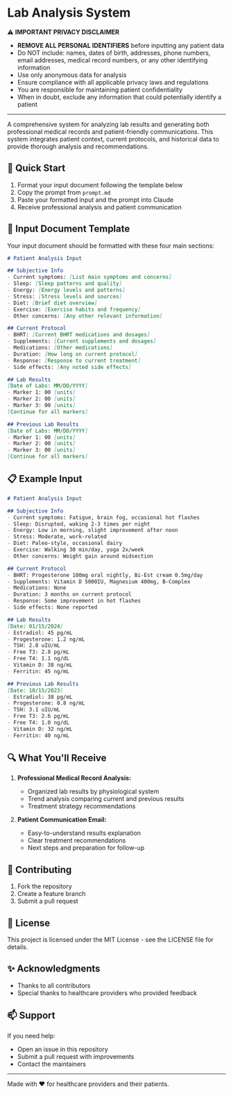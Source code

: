 # Lab Analysis System

⚠️ **IMPORTANT PRIVACY DISCLAIMER**
- **REMOVE ALL PERSONAL IDENTIFIERS** before inputting any patient data
- Do NOT include: names, dates of birth, addresses, phone numbers, email addresses, medical record numbers, or any other identifying information
- Use only anonymous data for analysis
- Ensure compliance with all applicable privacy laws and regulations
- You are responsible for maintaining patient confidentiality
- When in doubt, exclude any information that could potentially identify a patient

---

A comprehensive system for analyzing lab results and generating both professional medical records and patient-friendly communications. This system integrates patient context, current protocols, and historical data to provide thorough analysis and recommendations.

## 🚀 Quick Start

1. Format your input document following the template below
2. Copy the prompt from `prompt.md`
3. Paste your formatted input and the prompt into Claude
4. Receive professional analysis and patient communication

## 📝 Input Document Template

Your input document should be formatted with these four main sections:

```markdown
# Patient Analysis Input

## Subjective Info
- Current symptoms: [List main symptoms and concerns]
- Sleep: [Sleep patterns and quality]
- Energy: [Energy levels and patterns]
- Stress: [Stress levels and sources]
- Diet: [Brief diet overview]
- Exercise: [Exercise habits and frequency]
- Other concerns: [Any other relevant information]

## Current Protocol
- BHRT: [Current BHRT medications and dosages]
- Supplements: [Current supplements and dosages]
- Medications: [Other medications]
- Duration: [How long on current protocol]
- Response: [Response to current treatment]
- Side effects: [Any noted side effects]

## Lab Results
[Date of Labs: MM/DD/YYYY]
- Marker 1: 00 [units]
- Marker 2: 00 [units]
- Marker 3: 00 [units]
[Continue for all markers]

## Previous Lab Results
[Date of Labs: MM/DD/YYYY]
- Marker 1: 00 [units]
- Marker 2: 00 [units]
- Marker 3: 00 [units]
[Continue for all markers]
```

## 📋 Example Input

```markdown
# Patient Analysis Input

## Subjective Info
- Current symptoms: Fatigue, brain fog, occasional hot flashes
- Sleep: Disrupted, waking 2-3 times per night
- Energy: Low in morning, slight improvement after noon
- Stress: Moderate, work-related
- Diet: Paleo-style, occasional dairy
- Exercise: Walking 30 min/day, yoga 2x/week
- Other concerns: Weight gain around midsection

## Current Protocol
- BHRT: Progesterone 100mg oral nightly, Bi-Est cream 0.5mg/day
- Supplements: Vitamin D 5000IU, Magnesium 400mg, B-Complex
- Medications: None
- Duration: 3 months on current protocol
- Response: Some improvement in hot flashes
- Side effects: None reported

## Lab Results
[Date: 01/15/2024]
- Estradiol: 45 pg/mL
- Progesterone: 1.2 ng/mL
- TSH: 2.8 uIU/mL
- Free T3: 2.8 pg/mL
- Free T4: 1.1 ng/dL
- Vitamin D: 38 ng/mL
- Ferritin: 45 ng/mL

## Previous Lab Results
[Date: 10/15/2023]
- Estradiol: 38 pg/mL
- Progesterone: 0.8 ng/mL
- TSH: 3.1 uIU/mL
- Free T3: 2.6 pg/mL
- Free T4: 1.0 ng/dL
- Vitamin D: 32 ng/mL
- Ferritin: 40 ng/mL
```

## 🔍 What You'll Receive

1. **Professional Medical Record Analysis:**
   - Organized lab results by physiological system
   - Trend analysis comparing current and previous results
   - Treatment strategy recommendations

2. **Patient Communication Email:**
   - Easy-to-understand results explanation
   - Clear treatment recommendations
   - Next steps and preparation for follow-up

## 🤝 Contributing

1. Fork the repository
2. Create a feature branch
3. Submit a pull request

## 📖 License

This project is licensed under the MIT License - see the LICENSE file for details.

## ✨ Acknowledgments

- Thanks to all contributors
- Special thanks to healthcare providers who provided feedback

## 📫 Support

If you need help:
- Open an issue in this repository
- Submit a pull request with improvements
- Contact the maintainers

---

Made with ❤️ for healthcare providers and their patients.
